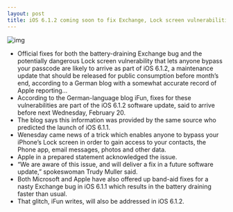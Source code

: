 ```yaml
---
layout: post
title: iOS 6.1.2 coming soon to fix Exchange, Lock screen vulnerabilities
---
```

![img](http://media.idownloadblog.com/wp-content/uploads/2012/03/passcode.jpg)
* Official fixes for both the battery-draining Exchange bug and the potentially dangerous Lock screen vulnerability that lets anyone bypass your passcode are likely to arrive as part of iOS 6.1.2, a maintenance update that should be released for public consumption before month’s end, according to a German blog with a somewhat accurate record of Apple reporting…
* According to the German-language blog iFun, fixes for these vulnerabilities are part of the iOS 6.1.2 software update, said to arrive before next Wednesday, February 20.
* The blog says this information was provided by the same source who predicted the launch of iOS 6.1.1.
* Wenesday came news of a trick which enables anyone to bypass your iPhone’s Lock screen in order to gain access to your contacts, the Phone app, email messages, photos and other data.
* Apple in a prepared statement acknowledged the issue.
* “We are aware of this issue, and will deliver a fix in a future software update,” spokeswoman Trudy Muller said.
* Both Microsoft and Apple have also offered up band-aid fixes for a nasty Exchange bug in iOS 6.1.1 which results in the battery draining faster than usual.
* That glitch, iFun writes, will also be addressed in iOS 6.1.2.

